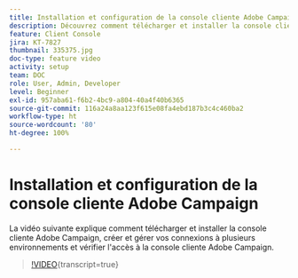 ```yaml
---
title: Installation et configuration de la console cliente Adobe Campaign
description: Découvrez comment télécharger et installer la console cliente Adobe Campaign, créer et gérer vos connexions à plusieurs environnements et vérifier l'accès à la console cliente Adobe Campaign.
feature: Client Console
jira: KT-7827
thumbnail: 335375.jpg
doc-type: feature video
activity: setup
team: DOC
role: User, Admin, Developer
level: Beginner
exl-id: 957aba61-f6b2-4bc9-a804-40a4f40b6365
source-git-commit: 116a24a8aa123f615e08fa4ebd187b3c4c460ba2
workflow-type: ht
source-wordcount: '80'
ht-degree: 100%

---
```


# Installation et configuration de la console cliente Adobe Campaign

La vidéo suivante explique comment télécharger et installer la console cliente Adobe Campaign, créer et gérer vos connexions à plusieurs environnements et vérifier l&#39;accès à la console cliente Adobe Campaign.

>[!VIDEO](https://video.tv.adobe.com/v/335375?quality=12&learn=on){transcript=true}
